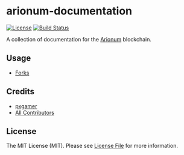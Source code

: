 # arionum-documentation

[![License][ico-license]](LICENSE.md)
[![Build Status][ico-travis]][link-travis]

A collection of documentation for the [Arionum][link-arionum] blockchain.

## Usage

- [Forks](docs/forks.md)

## Credits

- [pxgamer][link-author]
- [All Contributors][link-contributors]

## License

The MIT License (MIT). Please see [License File](LICENSE.md) for more information.

[ico-license]: https://img.shields.io/badge/license-MIT-brightgreen.svg?style=flat-square
[ico-travis]: https://img.shields.io/travis/pxgamer/arionum-documentation/master.svg?style=flat-square

[link-arionum]: https://arionum.com
[link-travis]: https://travis-ci.com/pxgamer/arionum-documentation
[link-author]: https://github.com/pxgamer
[link-contributors]: ../../contributors
